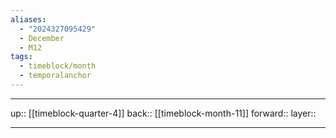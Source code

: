 ```yaml
---
aliases:
  - "2024327095429"
  - December
  - M12
tags:
  - timeblock/month
  - temporalanchor
---
```




***

up:: [[timeblock-quarter-4]]
back:: [[timeblock-month-11]]
forward:: 
layer:: 

***
